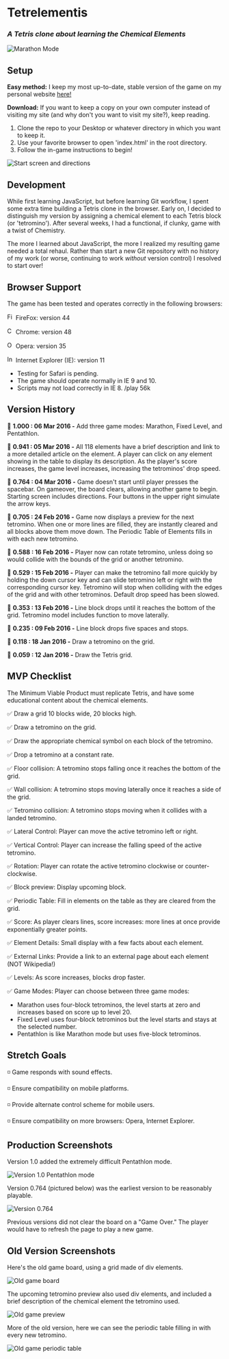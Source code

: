# Tetrelementis

### *A Tetris clone about learning the Chemical Elements*

<img src='/imgs/marathon-ver-1_0.png' title='Marathon Mode'/>

## Setup

**Easy method:** I keep my most up-to-date, stable version of the game on my personal website <a href="http://peternatewood.com" target="_blank">here!</a>

**Download:** If you want to keep a copy on your own computer instead of visiting my site (and why don't you want to visit my site?), keep reading.

1. Clone the repo to your Desktop or whatever directory in which you want to keep it.
2. Use your favorite browser to open 'index.html' in the root directory.
3. Follow the in-game instructions to begin!

<img src='/imgs/start-screen-ver-1_0.png' title="Start screen and directions"/>

## Development

While first learning JavaScript, but before learning Git workflow, I spent some extra time building a Tetris clone in the browser. Early on, I decided to distinguish my version by assigning a chemical element to each Tetris block (or 'tetromino'). After several weeks, I had a functional, if clunky, game with a twist of Chemistry.

The more I learned about JavaScript, the more I realized my resulting game needed a total rehaul. Rather than start a new Git repository with no history of my work (or worse, continuing to work _without_ version control) I resolved to start over!

## Browser Support

The game has been tested and operates correctly in the following browsers:

<img src='/imgs/logo-firefox.png' height=16 title='Firefox logo'/> FireFox: version 44

<img src='/imgs/logo-chrome.png' height=16 title='Chrome logo'/> Chrome: version 48

<img src='/imgs/logo-opera.png' height=16 title='Opera logo'/> Opera: version 35

<img src='/imgs/logo-ie-11.png' height=16 title='Internet Explorer 11 logo'/> Internet Explorer (IE): version 11

* Testing for Safari is pending.
* The game should operate normally in IE 9 and 10.
* Scripts may not load correctly in IE 8. /play 56k

## Version History

:large_blue_diamond: **1.000 : 06 Mar 2016 -** Add three game modes: Marathon, Fixed Level, and Pentathlon.

:small_red_triangle_down: **0.941 : 05 Mar 2016 -** All 118 elements have a brief description and link to a more detailed article on the element. A player can click on any element showing in the table to display its description. As the player's score increases, the game level increases, increasing the tetrominos' drop speed.

:small_red_triangle_down: **0.764 : 04 Mar 2016 -** Game doesn't start until player presses the spacebar. On gameover, the board clears, allowing another game to begin. Starting screen includes directions. Four buttons in the upper right simulate the arrow keys.

:small_red_triangle_down: **0.705 : 24 Feb 2016 -** Game now displays a preview for the next tetromino. When one or more lines are filled, they are instantly cleared and all blocks above them move down. The Periodic Table of Elements fills in with each new tetromino.

:small_red_triangle_down: **0.588 : 16 Feb 2016 -** Player now can rotate tetromino, unless doing so would collide with the bounds of the grid or another tetromino.

:small_red_triangle_down: **0.529 : 15 Feb 2016 -** Player can make the tetromino fall more quickly by holding the down cursor key and can slide tetromino left or right with the corresponding cursor key. Tetromino will stop when colliding with the edges of the grid and with other tetrominos. Default drop speed has been slowed.

:small_red_triangle_down: **0.353 : 13 Feb 2016 -** Line block drops until it reaches the bottom of the grid. Tetromino model includes function to move laterally.

:small_red_triangle_down: **0.235 : 09 Feb 2016 -** Line block drops five spaces and stops.

:small_red_triangle_down: **0.118 : 18 Jan 2016 -** Draw a tetromino on the grid.

:small_red_triangle_down: **0.059 : 12 Jan 2016 -** Draw the Tetris grid.

## MVP Checklist

The Minimum Viable Product must replicate Tetris, and have some educational content about the chemical elements.

:white_check_mark: Draw a grid 10 blocks wide, 20 blocks high.

:white_check_mark: Draw a tetromino on the grid.

:white_check_mark: Draw the appropriate chemical symbol on each block of the tetromino.

:white_check_mark: Drop a tetromino at a constant rate.

:white_check_mark: Floor collision: A tetromino stops falling once it reaches the bottom of the grid.

:white_check_mark: Wall collision: A tetromino stops moving laterally once it reaches a side of the grid.

:white_check_mark: Tetromino collision: A tetromino stops moving when it collides with a landed tetromino.

:white_check_mark: Lateral Control: Player can move the active tetromino left or right.

:white_check_mark: Vertical Control: Player can increase the falling speed of the active tetromino.

:white_check_mark: Rotation: Player can rotate the active tetromino clockwise or counter-clockwise.

:white_check_mark: Block preview: Display upcoming block.

:white_check_mark: Periodic Table: Fill in elements on the table as they are cleared from the grid.

:white_check_mark: Score: As player clears lines, score increases: more lines at once provide exponentially greater points.

:white_check_mark: Element Details: Small display with a few facts about each element.

:white_check_mark: External Links: Provide a link to an external page about each element (NOT Wikipedia!)

:white_check_mark: Levels: As score increases, blocks drop faster.

:white_check_mark: Game Modes: Player can choose between three game modes:
* Marathon uses four-block tetrominos, the level starts at zero and increases based on score up to level 20.
* Fixed Level uses four-block tetrominos but the level starts and stays at the selected number.
* Pentathlon is like Marathon mode but uses five-block tetrominos.

## Stretch Goals

:white_medium_small_square: Game responds with sound effects.

:white_medium_small_square: Ensure compatibility on mobile platforms.

:white_medium_small_square: Provide alternate control scheme for mobile users.

:white_medium_small_square: Ensure compatibility on more browsers: Opera, Internet Explorer.

## Production Screenshots

Version 1.0 added the extremely difficult Pentathlon mode.

<img src='/imgs/pentathlon-ver-1_0.png' title='Version 1.0 Pentathlon mode'/>

Version 0.764 (pictured below) was the earliest version to be reasonably playable.

<img src='/imgs/ver-0_764.png' title='Version 0.764'/>

Previous versions did not clear the board on a "Game Over." The player would have to refresh the page to play a new game.

## Old Version Screenshots

Here's the old game board, using a grid made of div elements.

<img src='/imgs/old-tetris-board.png' title='Old game board'/>

The upcoming tetromino preview also used div elements, and included a brief description of the chemical element the tetromino used.

<img src='/imgs/old-tetris-preview.png' title='Old game preview'/>

More of the old version, here we can see the periodic table filling in with every new tetromino.

<img src='/imgs/old-tetris-table.png' title='Old game periodic table'/>
